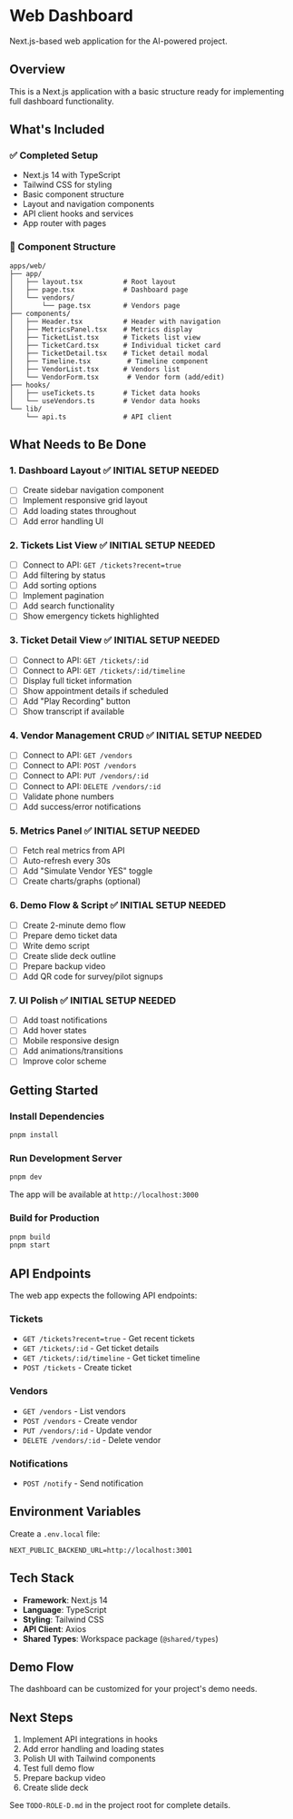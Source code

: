 # Web Dashboard

Next.js-based web application for the AI-powered project.

## Overview

This is a Next.js application with a basic structure ready for implementing full dashboard functionality.

## What's Included

### ✅ Completed Setup
- Next.js 14 with TypeScript
- Tailwind CSS for styling
- Basic component structure
- Layout and navigation components
- API client hooks and services
- App router with pages

### 📝 Component Structure

```
apps/web/
├── app/
│   ├── layout.tsx          # Root layout
│   ├── page.tsx            # Dashboard page
│   └── vendors/
│       └── page.tsx        # Vendors page
├── components/
│   ├── Header.tsx          # Header with navigation
│   ├── MetricsPanel.tsx    # Metrics display
│   ├── TicketList.tsx      # Tickets list view
│   ├── TicketCard.tsx      # Individual ticket card
│   ├── TicketDetail.tsx    # Ticket detail modal
│   ├── Timeline.tsx         # Timeline component
│   ├── VendorList.tsx      # Vendors list
│   └── VendorForm.tsx       # Vendor form (add/edit)
├── hooks/
│   ├── useTickets.ts       # Ticket data hooks
│   └── useVendors.ts       # Vendor data hooks
└── lib/
    └── api.ts              # API client
```

## What Needs to Be Done

### 1. Dashboard Layout ✅ INITIAL SETUP NEEDED
- [ ] Create sidebar navigation component
- [ ] Implement responsive grid layout
- [ ] Add loading states throughout
- [ ] Add error handling UI

### 2. Tickets List View ✅ INITIAL SETUP NEEDED
- [ ] Connect to API: `GET /tickets?recent=true`
- [ ] Add filtering by status
- [ ] Add sorting options
- [ ] Implement pagination
- [ ] Add search functionality
- [ ] Show emergency tickets highlighted

### 3. Ticket Detail View ✅ INITIAL SETUP NEEDED
- [ ] Connect to API: `GET /tickets/:id`
- [ ] Connect to API: `GET /tickets/:id/timeline`
- [ ] Display full ticket information
- [ ] Show appointment details if scheduled
- [ ] Add "Play Recording" button
- [ ] Show transcript if available

### 4. Vendor Management CRUD ✅ INITIAL SETUP NEEDED
- [ ] Connect to API: `GET /vendors`
- [ ] Connect to API: `POST /vendors`
- [ ] Connect to API: `PUT /vendors/:id`
- [ ] Connect to API: `DELETE /vendors/:id`
- [ ] Validate phone numbers
- [ ] Add success/error notifications

### 5. Metrics Panel ✅ INITIAL SETUP NEEDED
- [ ] Fetch real metrics from API
- [ ] Auto-refresh every 30s
- [ ] Add "Simulate Vendor YES" toggle
- [ ] Create charts/graphs (optional)

### 6. Demo Flow & Script ✅ INITIAL SETUP NEEDED
- [ ] Create 2-minute demo flow
- [ ] Prepare demo ticket data
- [ ] Write demo script
- [ ] Create slide deck outline
- [ ] Prepare backup video
- [ ] Add QR code for survey/pilot signups

### 7. UI Polish ✅ INITIAL SETUP NEEDED
- [ ] Add toast notifications
- [ ] Add hover states
- [ ] Mobile responsive design
- [ ] Add animations/transitions
- [ ] Improve color scheme

## Getting Started

### Install Dependencies
```bash
pnpm install
```

### Run Development Server
```bash
pnpm dev
```

The app will be available at `http://localhost:3000`

### Build for Production
```bash
pnpm build
pnpm start
```

## API Endpoints

The web app expects the following API endpoints:

### Tickets
- `GET /tickets?recent=true` - Get recent tickets
- `GET /tickets/:id` - Get ticket details
- `GET /tickets/:id/timeline` - Get ticket timeline
- `POST /tickets` - Create ticket

### Vendors
- `GET /vendors` - List vendors
- `POST /vendors` - Create vendor
- `PUT /vendors/:id` - Update vendor
- `DELETE /vendors/:id` - Delete vendor

### Notifications
- `POST /notify` - Send notification

## Environment Variables

Create a `.env.local` file:

```env
NEXT_PUBLIC_BACKEND_URL=http://localhost:3001
```

## Tech Stack

- **Framework**: Next.js 14
- **Language**: TypeScript
- **Styling**: Tailwind CSS
- **API Client**: Axios
- **Shared Types**: Workspace package (`@shared/types`)

## Demo Flow

The dashboard can be customized for your project's demo needs.

## Next Steps

1. Implement API integrations in hooks
2. Add error handling and loading states
3. Polish UI with Tailwind components
4. Test full demo flow
5. Prepare backup video
6. Create slide deck

See `TODO-ROLE-D.md` in the project root for complete details.
